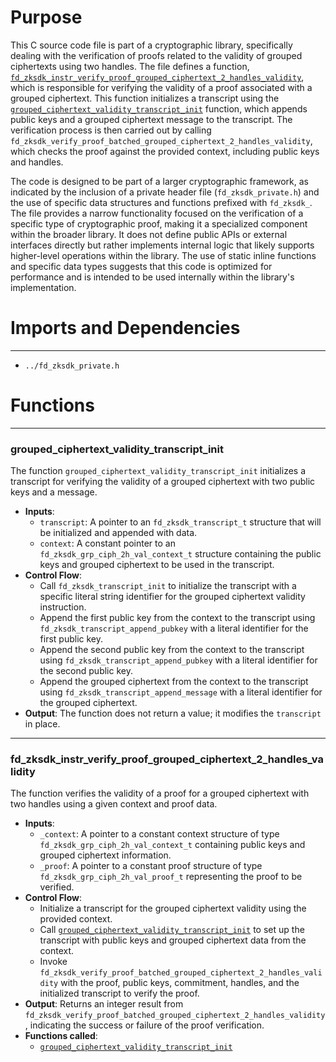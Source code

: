 # Purpose
This C source code file is part of a cryptographic library, specifically dealing with the verification of proofs related to the validity of grouped ciphertexts using two handles. The file defines a function, [`fd_zksdk_instr_verify_proof_grouped_ciphertext_2_handles_validity`](#fd_zksdk_instr_verify_proof_grouped_ciphertext_2_handles_validity), which is responsible for verifying the validity of a proof associated with a grouped ciphertext. This function initializes a transcript using the [`grouped_ciphertext_validity_transcript_init`](#grouped_ciphertext_validity_transcript_init) function, which appends public keys and a grouped ciphertext message to the transcript. The verification process is then carried out by calling `fd_zksdk_verify_proof_batched_grouped_ciphertext_2_handles_validity`, which checks the proof against the provided context, including public keys and handles.

The code is designed to be part of a larger cryptographic framework, as indicated by the inclusion of a private header file (`fd_zksdk_private.h`) and the use of specific data structures and functions prefixed with `fd_zksdk_`. The file provides a narrow functionality focused on the verification of a specific type of cryptographic proof, making it a specialized component within the broader library. It does not define public APIs or external interfaces directly but rather implements internal logic that likely supports higher-level operations within the library. The use of static inline functions and specific data types suggests that this code is optimized for performance and is intended to be used internally within the library's implementation.
# Imports and Dependencies

---
- `../fd_zksdk_private.h`


# Functions

---
### grouped\_ciphertext\_validity\_transcript\_init<!-- {{#callable:grouped_ciphertext_validity_transcript_init}} -->
The function `grouped_ciphertext_validity_transcript_init` initializes a transcript for verifying the validity of a grouped ciphertext with two public keys and a message.
- **Inputs**:
    - `transcript`: A pointer to an `fd_zksdk_transcript_t` structure that will be initialized and appended with data.
    - `context`: A constant pointer to an `fd_zksdk_grp_ciph_2h_val_context_t` structure containing the public keys and grouped ciphertext to be used in the transcript.
- **Control Flow**:
    - Call `fd_zksdk_transcript_init` to initialize the transcript with a specific literal string identifier for the grouped ciphertext validity instruction.
    - Append the first public key from the context to the transcript using `fd_zksdk_transcript_append_pubkey` with a literal identifier for the first public key.
    - Append the second public key from the context to the transcript using `fd_zksdk_transcript_append_pubkey` with a literal identifier for the second public key.
    - Append the grouped ciphertext from the context to the transcript using `fd_zksdk_transcript_append_message` with a literal identifier for the grouped ciphertext.
- **Output**: The function does not return a value; it modifies the `transcript` in place.


---
### fd\_zksdk\_instr\_verify\_proof\_grouped\_ciphertext\_2\_handles\_validity<!-- {{#callable:fd_zksdk_instr_verify_proof_grouped_ciphertext_2_handles_validity}} -->
The function verifies the validity of a proof for a grouped ciphertext with two handles using a given context and proof data.
- **Inputs**:
    - `_context`: A pointer to a constant context structure of type `fd_zksdk_grp_ciph_2h_val_context_t` containing public keys and grouped ciphertext information.
    - `_proof`: A pointer to a constant proof structure of type `fd_zksdk_grp_ciph_2h_val_proof_t` representing the proof to be verified.
- **Control Flow**:
    - Initialize a transcript for the grouped ciphertext validity using the provided context.
    - Call [`grouped_ciphertext_validity_transcript_init`](#grouped_ciphertext_validity_transcript_init) to set up the transcript with public keys and grouped ciphertext data from the context.
    - Invoke `fd_zksdk_verify_proof_batched_grouped_ciphertext_2_handles_validity` with the proof, public keys, commitment, handles, and the initialized transcript to verify the proof.
- **Output**: Returns an integer result from `fd_zksdk_verify_proof_batched_grouped_ciphertext_2_handles_validity`, indicating the success or failure of the proof verification.
- **Functions called**:
    - [`grouped_ciphertext_validity_transcript_init`](#grouped_ciphertext_validity_transcript_init)


